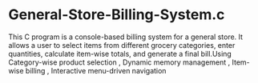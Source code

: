 # General-Store-Billing-System.c
This C program is a console-based billing system for a general store. It allows a user to select items from different grocery categories, enter quantities, calculate item-wise totals, and generate a final bill.Using Category-wise product selection , Dynamic memory management , Item-wise billing , Interactive menu-driven navigation
